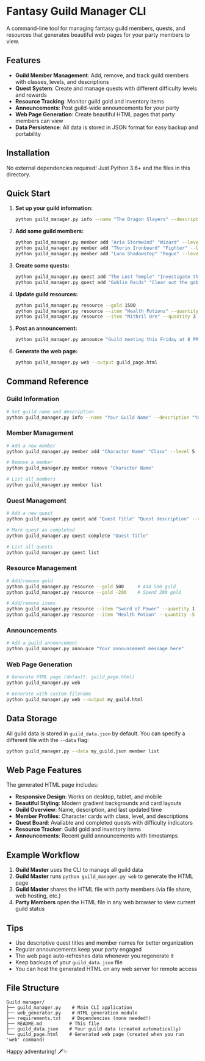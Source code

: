 # Fantasy Guild Manager CLI

A command-line tool for managing fantasy guild members, quests, and resources that generates beautiful web pages for your party members to view.

## Features

- **Guild Member Management**: Add, remove, and track guild members with classes, levels, and descriptions
- **Quest System**: Create and manage quests with different difficulty levels and rewards
- **Resource Tracking**: Monitor guild gold and inventory items
- **Announcements**: Post guild-wide announcements for your party
- **Web Page Generation**: Create beautiful HTML pages that party members can view
- **Data Persistence**: All data is stored in JSON format for easy backup and portability

## Installation

No external dependencies required! Just Python 3.6+ and the files in this directory.

## Quick Start

1. **Set up your guild information:**
   ```bash
   python guild_manager.py info --name "The Dragon Slayers" --description "Elite adventurers protecting the realm"
   ```

2. **Add some guild members:**
   ```bash
   python guild_manager.py member add "Aria Stormwind" "Wizard" --level 12 --description "Master of elemental magic"
   python guild_manager.py member add "Thorin Ironbeard" "Fighter" --level 10 --description "Veteran warrior and guild protector"
   python guild_manager.py member add "Luna Shadowstep" "Rogue" --level 11 --description "Silent blade and scout extraordinaire"
   ```

3. **Create some quests:**
   ```bash
   python guild_manager.py quest add "The Lost Temple" "Investigate the mysterious temple discovered in the Whispering Woods" --reward "500 gold and ancient artifacts" --difficulty "Hard"
   python guild_manager.py quest add "Goblin Raids" "Clear out the goblin camps threatening local villages" --reward "200 gold per camp" --difficulty "Normal"
   ```

4. **Update guild resources:**
   ```bash
   python guild_manager.py resource --gold 1500
   python guild_manager.py resource --item "Health Potions" --quantity 25
   python guild_manager.py resource --item "Mithril Ore" --quantity 3
   ```

5. **Post an announcement:**
   ```bash
   python guild_manager.py announce "Guild meeting this Friday at 8 PM! We'll be planning our assault on the Lost Temple."
   ```

6. **Generate the web page:**
   ```bash
   python guild_manager.py web --output guild_page.html
   ```

## Command Reference

### Guild Information
```bash
# Set guild name and description
python guild_manager.py info --name "Your Guild Name" --description "Your guild description"
```

### Member Management
```bash
# Add a new member
python guild_manager.py member add "Character Name" "Class" --level 5 --description "Optional description"

# Remove a member
python guild_manager.py member remove "Character Name"

# List all members
python guild_manager.py member list
```

### Quest Management
```bash
# Add a new quest
python guild_manager.py quest add "Quest Title" "Quest description" --reward "Quest reward" --difficulty "Easy|Normal|Hard|Legendary"

# Mark quest as completed
python guild_manager.py quest complete "Quest Title"

# List all quests
python guild_manager.py quest list
```

### Resource Management
```bash
# Add/remove gold
python guild_manager.py resource --gold 500     # Add 500 gold
python guild_manager.py resource --gold -200    # Spend 200 gold

# Add/remove items
python guild_manager.py resource --item "Sword of Power" --quantity 1    # Add item
python guild_manager.py resource --item "Health Potion" --quantity -5    # Use 5 potions
```

### Announcements
```bash
# Add a guild announcement
python guild_manager.py announce "Your announcement message here"
```

### Web Page Generation
```bash
# Generate HTML page (default: guild_page.html)
python guild_manager.py web

# Generate with custom filename
python guild_manager.py web --output my_guild.html
```

## Data Storage

All guild data is stored in `guild_data.json` by default. You can specify a different file with the `--data` flag:

```bash
python guild_manager.py --data my_guild.json member list
```

## Web Page Features

The generated HTML page includes:
- **Responsive Design**: Works on desktop, tablet, and mobile
- **Beautiful Styling**: Modern gradient backgrounds and card layouts
- **Guild Overview**: Name, description, and last updated time
- **Member Profiles**: Character cards with class, level, and descriptions
- **Quest Board**: Available and completed quests with difficulty indicators
- **Resource Tracker**: Guild gold and inventory items
- **Announcements**: Recent guild announcements with timestamps

## Example Workflow

1. **Guild Master** uses the CLI to manage all guild data
2. **Guild Master** runs `python guild_manager.py web` to generate the HTML page
3. **Guild Master** shares the HTML file with party members (via file share, web hosting, etc.)
4. **Party Members** open the HTML file in any web browser to view current guild status

## Tips

- Use descriptive quest titles and member names for better organization
- Regular announcements keep your party engaged
- The web page auto-refreshes data whenever you regenerate it
- Keep backups of your `guild_data.json` file
- You can host the generated HTML on any web server for remote access

## File Structure

```
Guild manager/
├── guild_manager.py    # Main CLI application
├── web_generator.py    # HTML generation module
├── requirements.txt    # Dependencies (none needed!)
├── README.md          # This file
├── guild_data.json    # Your guild data (created automatically)
└── guild_page.html    # Generated web page (created when you run 'web' command)
```

Happy adventuring! 🗡️✨
